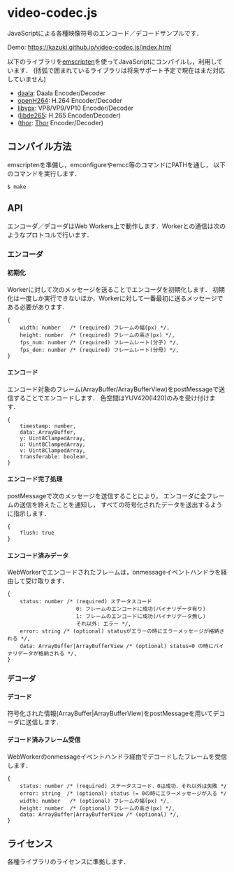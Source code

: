 # video-codec.js

JavaScriptによる各種映像符号のエンコード／デコードサンプルです．

Demo: https://kazuki.github.io/video-codec.js/index.html

以下のライブラリを[emscripten](http://emscripten.org)を使ってJavaScriptにコンパイルし，利用しています．
(括弧で囲まれているライブラリは将来サポート予定で現在はまだ対応していません)

* [daala](https://xiph.org/daala/): Daala Encoder/Decoder
* [openH264](http://www.openh264.org/): H.264 Encoder/Decoder
* [libvpx](http://www.webmproject.org/): VP8/VP9/VP10 Encoder/Decoder
* ([libde265](http://www.libde265.org/): H.265 Encoder/Decoder)
* ([thor](https://github.com/cisco/thor): [Thor](https://tools.ietf.org/html/draft-fuldseth-netvc-thor) Encoder/Decoder)

## コンパイル方法

emscriptenを準備し，emconfigureやemcc等のコマンドにPATHを通し，
以下のコマンドを実行します．

```
$ make
```

## API

エンコーダ／デコーダはWeb Workers上で動作します．Workerとの通信は次のようなプロトコルで行います．

### エンコーダ

#### 初期化

Workerに対して次のメッセージを送ることでエンコーダを初期化します．
初期化は一度しか実行できないほか，Workerに対して一番最初に送るメッセージである必要があります．

```
{
    width: number   /* (required) フレームの幅(px) */,
    height: number  /* (required) フレームの高さ(px) */,
    fps_num: number /* (required) フレームレート(分子) */,
    fps_den: number /* (required) フレームレート(分母) */,
}
```

#### エンコード

エンコード対象のフレーム(ArrayBuffer/ArrayBufferView)をpostMessageで送信することでエンコードします．
色空間はYUV420(I420)のみを受け付けます．

```
{
    timestamp: number,
    data: ArrayBuffer,
    y: Uint8ClampedArray,
    u: Uint8ClampedArray,
    v: Uint8ClampedArray,
    transferable: boolean,
}
```

#### エンコード完了処理

postMessageで次のメッセージを送信することにより，
エンコーダに全フレームの送信を終えたことを通知し，
すべての符号化されたデータを送出するように指示します．

```
{
    flush: true
}
```

#### エンコード済みデータ

WebWorkerでエンコードされたフレームは，onmessageイベントハンドラを経由して受け取ります．

```
{
    status: number /* (required) ステータスコード
                      0: フレームのエンコードに成功(バイナリデータ有り)
                      1: フレームのエンコードに成功(バイナリデータ無し)
                      それ以外: エラー */,
    error: string /* (optional) statusがエラーの時にエラーメッセージが格納される */,
    data: ArrayBuffer|ArrayBufferView /* (optional) status=0 の時にバイナリデータが格納される */,
}
```

### デコーダ

#### デコード

符号化された情報(ArrayBuffer|ArrayBufferView)をpostMessageを用いてデコーダに送信します．

#### デコード済みフレーム受信

WebWorkerのonmessageイベントハンドラ経由でデコードしたフレームを受信します．

```
{
    status: number /* (required) ステータスコード．0は成功．それ以外は失敗 */
    error: string  /* (optional) status != 0の時にエラーメッセージが入る */
    width: number   /* (optional) フレームの幅(px) */,
    height: number  /* (optional) フレームの高さ(px) */,
    data: ArrayBuffer|ArrayBufferView /* (optional) */,
}
```

ライセンス
----------

各種ライブラリのライセンスに準拠します．

